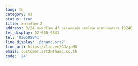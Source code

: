 ```yaml
---
lang: th
category: oa
status: true
title: สาขาเสรีไทย 2
address: 3/24 ซอยเสรีไทย 43 แขวงคลองกุ่ม เขตบึงกุ่ม กรุงเทพมหานคร 10240
tel_display: 02-050-9841
tel: '020509841'
line_display: '@thamc.srt2'
line_url: https://lin.ee/GJzjaMG
email: customer.srt2@thamc.co.th
code: '24'
---
```

